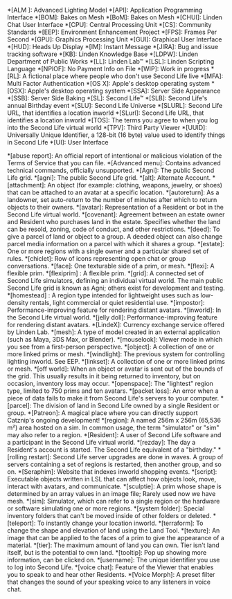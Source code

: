 *[ALM ]: Advanced Lighting Model
*[API]: Application Programming Interface
*[BOM]: Bakes on Mesh
*[BoM]: Bakes on Mesh
*[CHUI]: Linden Chat User Interface
*[CPU]: Central Processing Unit
*[CS]: Community Standards
*[EEP]: Environment Enhancement Project
*[FPS]: Frames Per Second
*[GPU]: Graphics Processing Unit
*[GUI]: Graphical User Interface
*[HUD]: Heads Up Display
*[IM]: Instant Message
*[JIRA]: Bug and issue tracking software
*[KB]: Linden Knowledge Base
*[LDPW]: Linden Department of Public Works
*[LL]: Linden Lab™
*[LSL]: Linden Scripting Language
*[NPIOF]: No Payment Info on File
*[WIP]: Work in progress
*[RL]: A fictional place where people who don't use Second Life live
*[MFA]: Multi Factor Authentication
*[OS X]: Apple's desktop operating system
*[OSX]: Apple's desktop operating system
*[SSA]: Server Side Appearance
*[SSB]: Server Side Baking
*[SL]: Second Life™
*[SLB]: Second Life's annual Birthday event
*[SLU]: Second Life Universe
*[SLURL]: Second Life URL, that identifies a location inworld
*[SLurl]: Second Life URL, that identifies a location inworld
*[TOS]: The terms you agree to when you log into the Second Life virtual world
*[TPV]: Third Party Viewer
*[UUID]: Universally Unique Identifier, a 128-bit (16 byte) value used to identify things in Second Life
*[UI]: User Interface

*[abuse report]: An official report of intentional or malicious violation of the Terms of Service that you can file.
*[Advanced menu]: Contains advanced technical commands, officially unsupported.
*[Agni]: The public Second Life grid.
*[agni]: The public Second Life grid.
*[alt]: Alternate Account.
*[attachment]: An object (for example: clothing, weapons, jewelry, or shoes) that can be attached to an avatar at a specific location.
*[autoreturn]: As a landowner, set auto-return to the number of minutes after which to return objects to their owners.
*[avatar]: Representation of a Resident or bot in the Second Life virtual world.
*[covenant]: Agreement between an estate owner and Resident who purchases land in the estate. Specifies whether the land can be resold, zoning, code of conduct, and other restrictions.
*[deed]: To give a parcel of land or object to a group. A deeded object can also change parcel media information on a parcel with which it shares a group.
*[estate]: One or more regions with a single owner and a particular shared set of rules.
*[chiclet]: Row of icons representing open chat or group conversations.
*[face]: One texturable side of a prim, or mesh.
*[flexi]: A flexible prim.
*[flexiprim] : A flexible prim.
*[grid]: A connected set of Second Life simulators, defining an individual virtual world. The main public Second Life grid is known as Agni; others exist for development and testing.
*[homestead] : A region type intended for lightweight uses such as low-density rentals, light commercial or quiet residential use.
*[impostor]: Performance-improving feature for rendering distant avatars.
*[inworld]: In the Second Life virtual world.
*[jelly doll]: Performance-improving feature for rendering distant avatars.
*[LindeX]: Currency exchange service offered by Linden Lab.
*[mesh]: A type of model created in an external application (such as Maya, 3DS Max, or Blender).
*[mouselook]: Viewer mode in which you see from a first-person perspective.
*[object]: A collection of one or more linked prims or mesh.
*[windlight]: The previous system for controlling lighting inworld. See EEP.
*[linkset]: A collection of one or more linked prims or mesh.
*[off world]: When an object or avatar is sent out of the bounds of the grid. This usually results in it being returned to inventory, but on occasion, inventory loss may occur.
*[openspace]: The "lightest" region type, limited to 750 prims and ten avatars.
*[packet loss]: An error when a piece of data fails to make it from Second Life's servers to your computer.
*[parcel]: The division of land in Second Life owned by a single Resident or group.
*[Patreon]: A magical place where you can directly support Catznip's ongoing development!
*[region]: A named 256m x 256m (65,536 m²) area hosted on a sim. In common usage, the term "simulator" or "sim" may also refer to a region.
*[Resident]: A user of Second Life software and a participant in the Second Life virtual world.
*[rezday]: The day a Resident's account is started. The Second Life equivalent of a "birthday."
*[rolling restart]: Second Life server upgrades are done in waves. A group of servers containing a set of regions is restarted, then another group, and so on.
*[Seraphim]: Website that indexes inworld shopping events.
*[script]: Executable objects written in LSL that can affect how objects look, move, interact with avatars, and communicate.
*[sculptie]: A prim whose shape is determined by an array values in an image file; Rarely used now we have mesh.
*[sim]: Simulator, which can refer to a single region or the hardware or software simulating one or more regions.
*[system folder]: Special inventory folders that can't be moved inside of other folders or deleted.
*[teleport]: To instantly change your location inworld.
*[terraform]: To change the shape and elevation of land using the Land Tool.
*[texture]: An image that can be applied to the faces of a prim to give the appearance of a material.
*[tier]: The maximum amount of land you can own. Tier isn't land itself, but is the potential to own land.
*[tooltip]: Pop up showing more information, can be clicked on.
*[username]: The unique identifier you use to log into Second Life.
*[voice chat]: Feature of the Viewer that enables you to speak to and hear other Residents.
*[Voice Morph]: A preset filter that changes the sound of your speaking voice to any listeners in voice chat.